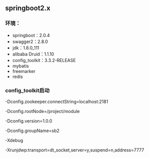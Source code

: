 ## springboot2.x
### 环境：
* springboot：2.0.4
* swagger2：2.8.0
* jdk：1.8.0_111
* alibaba Druid：1.1.10
* config_toolkit：3.3.2-RELEASE
* mybatis
* freemarker
* redis

### config_toolkit启动

-Dconfig.zookeeper.connectString=localhost:2181

-Dconfig.rootNode=/project/module

-Dconfig.version=1.0.0

-Dconfig.groupName=sb2

-Xdebug

-Xrunjdwp:transport=dt_socket,server=y,suspend=n,address=7777